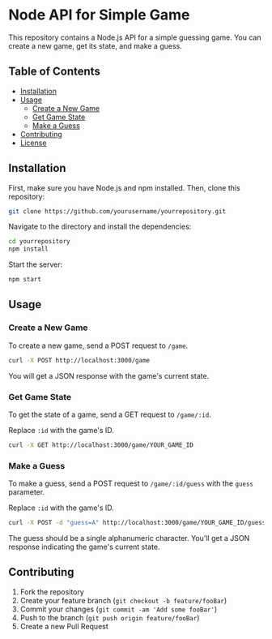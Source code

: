 # Node API for Simple Game

This repository contains a Node.js API for a simple guessing game. You can create a new game, get its state, and make a guess.

## Table of Contents

- [Installation](#installation)
- [Usage](#usage)
  - [Create a New Game](#create-a-new-game)
  - [Get Game State](#get-game-state)
  - [Make a Guess](#make-a-guess)
- [Contributing](#contributing)
- [License](#license)

## Installation

First, make sure you have Node.js and npm installed. Then, clone this repository:

```bash
git clone https://github.com/yourusername/yourrepository.git
```

Navigate to the directory and install the dependencies:

```bash
cd yourrepository
npm install
```

Start the server:

```bash
npm start
```

## Usage

### Create a New Game

To create a new game, send a POST request to `/game`.

```bash
curl -X POST http://localhost:3000/game
```

You will get a JSON response with the game's current state.

### Get Game State

To get the state of a game, send a GET request to `/game/:id`.

Replace `:id` with the game's ID.

```bash
curl -X GET http://localhost:3000/game/YOUR_GAME_ID
```

### Make a Guess

To make a guess, send a POST request to `/game/:id/guess` with the `guess` parameter.

Replace `:id` with the game's ID.

```bash
curl -X POST -d "guess=A" http://localhost:3000/game/YOUR_GAME_ID/guess
```

The guess should be a single alphanumeric character. You'll get a JSON response indicating the game's current state.

## Contributing

1. Fork the repository
2. Create your feature branch (`git checkout -b feature/fooBar`)
3. Commit your changes (`git commit -am 'Add some fooBar'`)
4. Push to the branch (`git push origin feature/fooBar`)
5. Create a new Pull Request
